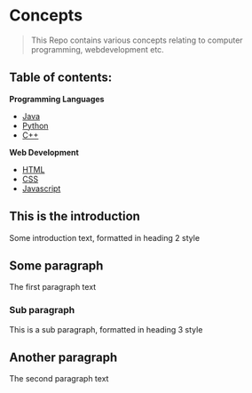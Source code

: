 # Concepts
> This Repo contains various concepts relating to computer programming, webdevelopment etc.


## Table of contents:

**Programming Languages**
  - [Java](java.md)
  - [Python](python.md)
  - [C++](c++.md)
  
**Web Development**
  - [HTML](html.md)
  - [CSS](css.md)
  - [Javascript](javascript.md)

## This is the introduction <a name="introduction"></a>
Some introduction text, formatted in heading 2 style

## Some paragraph <a name="paragraph1"></a>
The first paragraph text

### Sub paragraph <a name="subparagraph1"></a>
This is a sub paragraph, formatted in heading 3 style

## Another paragraph <a name="paragraph2"></a>
The second paragraph text
